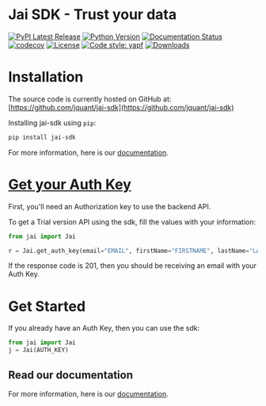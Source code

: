 # Jai SDK - Trust your data

[![PyPI Latest Release](https://img.shields.io/pypi/v/jai-sdk.svg)](https://pypi.org/project/jai-sdk/)
[![Python Version](https://img.shields.io/badge/python-3.7%20%7C%203.8-blue)](https://img.shields.io/badge/python-3.7%20%7C%203.8-blue)
[![Documentation Status](https://readthedocs.org/projects/jai-sdk/badge/?version=latest)](https://jai-sdk.readthedocs.io/en/latest/?badge=latest)
[![codecov](https://codecov.io/gh/jquant/jai-sdk/branch/main/graph/badge.svg)](https://codecov.io/gh/jquant/jai-sdk)
[![License](https://img.shields.io/pypi/l/jai-sdk.svg)](https://github.com/jquant/jai-sdk/blob/main/LICENSE)
[![Code style: yapf](https://img.shields.io/badge/code%20style-yapf-blue)](https://github.com/google/yapf)
[![Downloads](https://pepy.tech/badge/jai-sdk)](https://pepy.tech/project/jai-sdk)

# Installation

The source code is currently hosted on GitHub at: [https://github.com/jquant/jai-sdk](https://github.com/jquant/jai-sdk)

Installing jai-sdk using `pip`:

```sh
pip install jai-sdk
```

For more information, here is our [documentation](https://jai-sdk.readthedocs.io/en/latest/).

# [Get your Auth Key](https://jai-sdk.readthedocs.io/en/latest/source/quick_start.html#getting-your-authentication-key)

First, you'll need an Authorization key to use the backend API.

To get a Trial version API using the sdk, fill the values with your information:

```python
from jai import Jai

r = Jai.get_auth_key(email="EMAIL", firstName="FIRSTNAME", lastName="LASTNAME")
```

If the response code is 201, then you should be receiving an email with your Auth Key.

# Get Started

If you already have an Auth Key, then you can use the sdk:

```python
from jai import Jai
j = Jai(AUTH_KEY)
```

## Read our documentation

For more information, here is our [documentation](https://jai-sdk.readthedocs.io/en/latest/).
